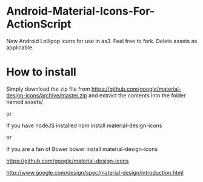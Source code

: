 Android-Material-Icons-For-ActionScript
=======================================

New Android Lollipop icons for use in as3. Feel free to fork. Delete assets as applicable.


How to install
==============

Simply download the zip file from 
https://github.com/google/material-design-icons/archive/master.zip
and extract the contents into the folder named assets/


or


If you have nodeJS installed
npm install material-design-icons


or


If you are a fan of Bower
bower install material-design-icons



https://github.com/google/material-design-icons

http://www.google.com/design/spec/material-design/introduction.html